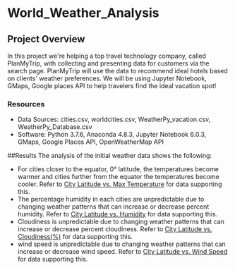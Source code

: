 # World_Weather_Analysis

## Project Overview
In this project we're helping a top travel technology company, called PlanMyTrip, with collecting and presenting data for customers via the search page.  PlanMyTrip will use the data to recommend ideal hotels based on clients' weather preferences. We will be using Jupyter Notebook, GMaps, Google places API to help travelers find the ideal vacation spot!


### Resources
- Data Sources: cities.csv, worldcities.csv, WeatherPy_vacation.csv, WeatherPy_Database.csv
- Software: Python 3.7.6, Anaconda 4.8.3, Jupyter Notebook 6.0.3, GMaps, Google Places API, OpenWeatherMap API

##Results
The analysis of the initial weather data shows the following:
- For cities closer to the equator, 0° latitude, the temperatures become warmer and cities further from the equator the temperatures become cooler. Refer to [City Latitude vs. Max Temperature](Fig1.png) for data supporting this.
- The percentage humidity in each cities are unpredictable due to changing weather patterns that can increase or decrease percent humidity. Refer to [City Latitude vs. Humidity](Fig2.png) for data supporting this.
- Cloudiness is unpredictable due to changing weather patterns that can increase or decrease percent cloudiness. Refer to [City Latitude vs. Cloudiness(%)](Fig3.png) for data supporting this.
- wind speed is unpredictable due to changing weather patterns that can increase or decrease wind speed. Refer to [City Latitude vs. Wind Speed](Fig4.png) for data supporting this.